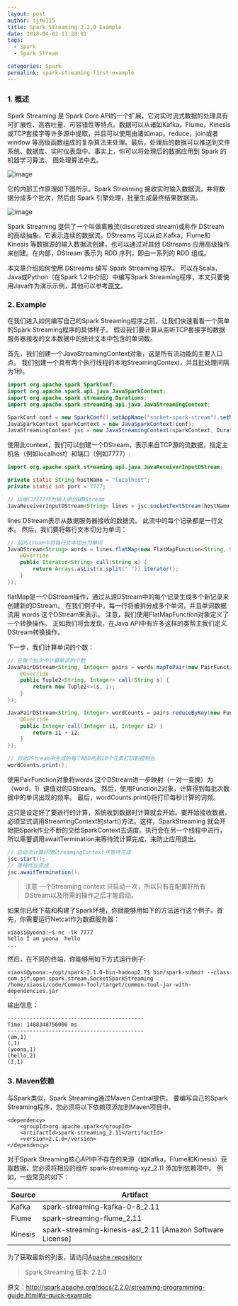 ```yaml
---
layout: post
author: sjf0115
title: Spark Streaming 2.2.0 Example
date: 2018-04-02 11:28:01
tags:
  - Spark
  - Spark Stream

categories: Spark
permalink: spark-streaming-first-example
---
```


### 1. 概述

Spark Streaming 是 Spark Core API的一个扩展，它对实时流式数据的处理具有可扩展性、高吞吐量、可容错性等特点。数据可以从诸如Kafka，Flume，Kinesis或TCP套接字等许多源中提取，并且可以使用由诸如map，reduce，join或者 window 等高级函数组成的复杂算法来处理。最后，处理后的数据可以推送到文件系统、数据库、实时仪表盘中。事实上，你可以将处理后的数据应用到 Spark 的机器学习算法、 图处理算法中去。

![image](https://github.com/sjf0115/PubLearnNotes/blob/master/image/Spark/spark-streaming-first-example-1.png?raw=true)

它的内部工作原理如下图所示。Spark Streaming 接收实时输入数据流，并将数据分成多个批次，然后由 Spark 引擎处理，批量生成最终结果数据流。

![image](https://github.com/sjf0115/PubLearnNotes/blob/master/image/Spark/spark-streaming-first-example-2.png?raw=true)

Spark Streaming 提供了一个叫做离散流(discretized stream)或称作 DStream 的高级抽象，它表示连续的数据流。DStreams 可以从如 Kafka，Flume和 Kinesis 等数据源的输入数据流创建，也可以通过对其他 DStreams 应用高级操作来创建。在内部，DStream 表示为 RDD 序列，即由一系列的 RDD 组成。

本文章介绍如何使用 DStreams 编写 Spark Streaming 程序。 可以在Scala，Java或Python（在Spark 1.2中介绍）中编写Spark Streaming程序，本文只要使用Java作为演示示例，其他可以参考[原文](http://spark.apache.org/docs/2.2.0/streaming-programming-guide.html)。

### 2. Example

在我们进入如何编写自己的Spark Streaming程序之前，让我们快速看看一个简单的Spark Streaming程序的具体样子。 假设我们要计算从监听TCP套接字的数据服务器接收的文本数据中的统计文本中包含的单词数。

首先，我们创建一个JavaStreamingContext对象，这是所有流功能的主要入口点。 我们创建一个具有两个执行线程的本地StreamingContext，并且批处理间隔为1秒。

```java
import org.apache.spark.SparkConf;
import org.apache.spark.api.java.JavaSparkContext;
import org.apache.spark.streaming.Durations;
import org.apache.spark.streaming.api.java.JavaStreamingContext;

SparkConf conf = new SparkConf().setAppName("socket-spark-stream").setMaster("local[2]");
JavaSparkContext sparkContext = new JavaSparkContext(conf);
JavaStreamingContext jsc = new JavaStreamingContext(sparkContext, Durations.seconds(1));
```
使用此context，我们可以创建一个DStream，表示来自TCP源的流数据，指定主机名（例如localhost）和端口（例如7777）:

```java
import org.apache.spark.streaming.api.java.JavaReceiverInputDStream;

private static String hostName = "localhost";
private static int port = 7777;

// 以端口7777作为输入源创建DStream
JavaReceiverInputDStream<String> lines = jsc.socketTextStream(hostName, port);
```
lines DStream表示从数据服务器接收的数据流。 此流中的每个记录都是一行文本。 然后，我们要将每行文本切分为单词：
```java
// 从DStream中将每行文本切分为单词
JavaDStream<String> words = lines.flatMap(new FlatMapFunction<String, String>() {
    @Override
    public Iterator<String> call(String x) {
        return Arrays.asList(x.split(" ")).iterator();
    }
});
```
flatMap是一个DStream操作，通过从源DStream中的每个记录生成多个新记录来创建新的DStream。 在我们例子中，每一行将被拆分成多个单词，并且单词数据流用 words 这个DStream来表示。 注意，我们使用FlatMapFunction对象定义了一个转换操作。 正如我们将会发现，在Java API中有许多这样的类帮主我们定义DStream转换操作。

下一步，我们计算单词的个数：
```java
// 在每个批次中计算单词的个数
JavaPairDStream<String, Integer> pairs = words.mapToPair(new PairFunction<String, String, Integer>() {
    @Override
    public Tuple2<String, Integer> call(String s) {
        return new Tuple2<>(s, 1);
    }
});

JavaPairDStream<String, Integer> wordCounts = pairs.reduceByKey(new Function2<Integer, Integer, Integer>() {
    @Override
    public Integer call(Integer i1, Integer i2) {
        return i1 + i2;
    }
});

// 将此DStream中生成的每个RDD的前10个元素打印到控制台
wordCounts.print();
```

使用PairFunction对象将words 这个DStream进一步映射（一对一变换）为（word，1）键值对的DStream。 然后，使用Function2对象，计算得到每批次数据中的单词出现的频率。 最后，wordCounts.print()将打印每秒计算的词频。

这只是设定好了要进行的计算，系统收到数据时计算就会开始。要开始接收数据，必须显式调用StreamingContext的start()方法。这样，SparkStreaming 就会开始把Spark作业不断的交给SparkContext去调度。执行会在另一个线程中进行，所以需要调用awaitTermination来等待流计算完成，来防止应用退出。

```java
// 启动流计算环境StreamingContext并等待完成
jsc.start();
// 等待作业完成
jsc.awaitTermination();
```
>注意
一个Streaming context 只启动一次，所以只有在配置好所有DStream以及所需的操作之后才能启动。

如果你已经下载和构建了Spark环境，你就能够用如下的方法运行这个例子。首先，你需要运行Netcat作为数据服务器：
```
xiaosi@yoona:~$ nc -lk 7777
hello I am yoona  hello
...

```

然后，在不同的终端，你能够用如下方式运行例子:
```
xiaosi@yoona:~/opt/spark-2.1.0-bin-hadoop2.7$ bin/spark-submit --class com.sjf.open.spark.stream.SocketSparkStreaming /home/xiaosi/code/Common-Tool/target/common-tool-jar-with-dependencies.jar
```
输出信息：
```
-------------------------------------------
Time: 1488348756000 ms
-------------------------------------------
(am,1)
(,1)
(yoona,1)
(hello,2)
(I,1)

```

### 3. Maven依赖

与Spark类似，Spark Streaming通过Maven Central提供。 要编写自己的Spark Streaming程序，您必须将以下依赖项添加到Maven项目中。
```
<dependency>
    <groupId>org.apache.spark</groupId>
    <artifactId>spark-streaming_2.11</artifactId>
    <version>2.1.0</version>
</dependency>
```

对于Spark Streaming核心API中不存在的来源（如Kafka，Flume和Kinesis）获取数据，您必须将相应的组件 spark-streaming-xyz_2.11 添加到依赖项中。 例如，一些常见的如下：

Source | Artifact
--- | ---
Kafka|spark-streaming-kafka-0-8_2.11
Flume|spark-streaming-flume_2.11
Kinesis|spark-streaming-kinesis-asl_2.11 [Amazon Software License]


为了获取最新的列表，请访问[Apache repository](http://search.maven.org/#search%7Cga%7C1%7Cg%3A%22org.apache.spark%22%20AND%20v%3A%221.2.0%22)


> Spark Streaming 版本: 2.2.0

原文：http://spark.apache.org/docs/2.2.0/streaming-programming-guide.html#a-quick-example

